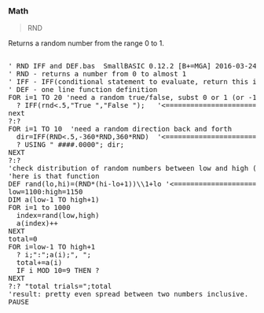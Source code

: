 ### Math

> RND

Returns a random number from the range 0 to 1.

<pre>

' RND IFF and DEF.bas  SmallBASIC 0.12.2 [B+=MGA] 2016-03-24
' RND - returns a number from 0 to almost 1
' IFF - IFF(conditional statement to evaluate, return this if evaluates true, returns this if evaluates false) 
' DEF - one line function definition
FOR i=1 TO 20 'need a random true/false, subst 0 or 1 (or -1)  ;)
  ? IFF(rnd<.5,"True ","False ");   '<======================== RND and IFF
next
?:?
FOR i=1 TO 10  'need a random direction back and forth
  dir=IFF(RND<.5,-360*RND,360*RND)  '<======================== RND and IFF
  ? USING " ####.0000"; dir;
NEXT
?:?
'check distribution of random numbers between low and high (inclusive)
'here is that function
DEF rand(lo,hi)=(RND*(hi-lo+1))\\1+lo '<======================= RND and DEF
low=1100:high=1150
DIM a(low-1 TO high+1)
FOR i=1 to 1000
  index=rand(low,high)
  a(index)++
NEXT
total=0
FOR i=low-1 TO high+1
  ? i;":";a(i);", ";
  total+=a(i)
  IF i MOD 10=9 THEN ?
NEXT
?:? "total trials=";total
'result: pretty even spread between two numbers inclusive.
PAUSE

</pre>

